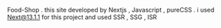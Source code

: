 Food-Shop
.
this site developed by Nextjs , Javascript , pureCSS
.
i used Next@13.1.1 for this project and used SSR , SSG , ISR 

